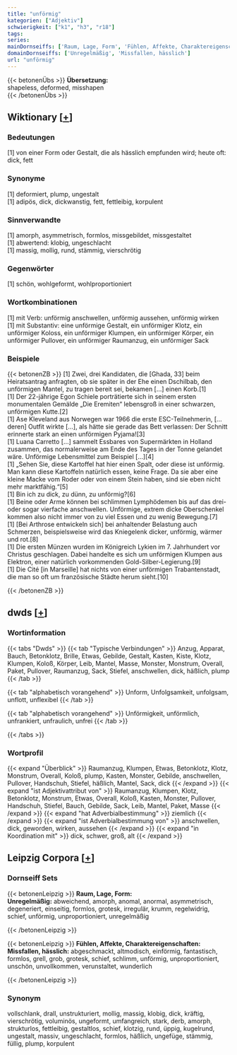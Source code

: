 ```yaml
---
title: "unförmig"
kategorien: ["Adjektiv"]
schwierigkeit: ["k1", "h3", "r18"]
tags:
series:
mainDornseiffs: ['Raum, Lage, Form', 'Fühlen, Affekte, Charaktereigenschaften']
domainDornseiffs: ['Unregelmäßig', 'Missfallen, hässlich']
url: "unförmig"
---
```


{{< betonenÜbs >}}
**Übersetzung:**  
shapeless, deformed, misshapen  
{{< /betonenÜbs >}}

## Wiktionary [[+](https://de.wiktionary.org/wiki/unförmig)]

### Bedeutungen
[1] von einer Form oder Gestalt, die als hässlich empfunden wird; heute oft: dick, fett  

### Synonyme
[1] deformiert, plump, ungestalt  
[1] adipös, dick, dickwanstig, fett, fettleibig, korpulent  

### Sinnverwandte
[1] amorph, asymmetrisch, formlos, missgebildet, missgestaltet  
[1] abwertend: klobig, ungeschlacht  
[1] massig, mollig, rund, stämmig, vierschrötig  

### Gegenwörter
[1] schön, wohlgeformt, wohlproportioniert  

### Wortkombinationen
[1] mit Verb: unförmig anschwellen, unförmig aussehen, unförmig wirken  
[1] mit Substantiv: eine unförmige Gestalt, ein unförmiger Klotz, ein unförmiger Koloss, ein unförmiger Klumpen, ein unförmiger Körper, ein unförmiger Pullover, ein unförmiger Raumanzug, ein unförmiger Sack  

### Beispiele
{{< betonenZB >}}
[1] Zwei, drei Kandidaten, die [Ghada, 33] beim Heiratsantrag anfragten, ob sie später in der Ehe einen Dschilbab, den unförmigen Mantel, zu tragen bereit sei, bekamen […] einen Korb.[1]  
[1] Der 22-jährige Egon Schiele porträtierte sich in seinem ersten monumentalen Gemälde „Die Eremiten“ lebensgroß in einer schwarzen, unförmigen Kutte.[2]  
[1] Ase Kleveland aus Norwegen war 1966 die erste ESC-Teilnehmerin, [… deren] Outfit wirkte […], als hätte sie gerade das Bett verlassen: Der Schnitt erinnerte stark an einen unförmigen Pyjama![3]  
[1] Luana Carretto […] sammelt Essbares von Supermärkten in Holland zusammen, das normalerweise am Ende des Tages in der Tonne gelandet wäre. Unförmige Lebensmittel zum Beispiel […][4]  
[1] „Sehen Sie, diese Kartoffel hat hier einen Spalt, oder diese ist unförmig. Man kann diese Kartoffeln natürlich essen, keine Frage. Da sie aber eine kleine Macke vom Roder oder von einem Stein haben, sind sie eben nicht mehr marktfähig.“[5]  
[1] Bin ich zu dick, zu dünn, zu unförmig?[6]  
[1] Beine oder Arme können bei schlimmen Lymphödemen bis auf das drei- oder sogar vierfache anschwellen. Unförmige, extrem dicke Oberschenkel kommen also nicht immer von zu viel Essen und zu wenig Bewegung.[7]  
[1] [Bei Arthrose entwickeln sich] bei anhaltender Belastung auch Schmerzen, beispielsweise wird das Kniegelenk dicker, unförmig, wärmer und rot.[8]  
[1] Die ersten Münzen wurden im Königreich Lykien im 7. Jahrhundert vor Christus geschlagen. Dabei handelte es sich um unförmigen Klumpen aus Elektron, einer natürlich vorkommenden Gold-Silber-Legierung.[9]  
[1] Die Cité [in Marseille] hat nichts von einer unförmigen Trabantenstadt, die man so oft um französische Städte herum sieht.[10]  

{{< /betonenZB >}}


## dwds [[+](https://www.dwds.de/wb/unförmig)]

### Wortinformation
{{< tabs "Dwds" >}}
{{< tab "Typische Verbindungen" >}}
Anzug, Apparat, Bauch, Betonklotz, Brille, Etwas, Gebilde, Gestalt, Kasten, Kiste, Klotz, Klumpen, Koloß, Körper, Leib, Mantel, Masse, Monster, Monstrum, Overall, Paket, Pullover, Raumanzug, Sack, Stiefel, anschwellen, dick, häßlich, plump
{{< /tab >}}

{{< tab "alphabetisch vorangehend" >}}
Unform, Unfolgsamkeit, unfolgsam, unflott, unflexibel
{{< /tab >}}

{{< tab "alphabetisch vorangehend" >}}
Unförmigkeit, unförmlich, unfrankiert, unfraulich, unfrei
{{< /tab >}}

{{< /tabs >}}

### Wortprofil
{{< expand "Überblick" >}} Raumanzug, Klumpen, Etwas, Betonklotz, Klotz, Monstrum, Overall, Koloß, plump, Kasten, Monster, Gebilde, anschwellen, Pullover, Handschuh, Stiefel, häßlich, Mantel, Sack, dick {{< /expand >}}
{{< expand "ist Adjektivattribut von" >}} Raumanzug, Klumpen, Klotz, Betonklotz, Monstrum, Etwas, Overall, Koloß, Kasten, Monster, Pullover, Handschuh, Stiefel, Bauch, Gebilde, Sack, Leib, Mantel, Paket, Masse {{< /expand >}}
{{< expand "hat Adverbialbestimmung" >}} ziemlich {{< /expand >}}
{{< expand "ist Adverbialbestimmung von" >}} anschwellen, dick, geworden, wirken, aussehen {{< /expand >}}
{{< expand "in Koordination mit" >}} dick, schwer, groß, alt {{< /expand >}}

## Leipzig Corpora [[+](https://corpora.uni-leipzig.de/en/res?word=unförmig&corpusId=deu_newscrawl-public_2018)]

### Dornseiff Sets
{{< betonenLeipzig >}}
**Raum, Lage, Form:**  
**Unregelmäßig:** abweichend, amorph, anomal, anormal, asymmetrisch, degeneriert, einseitig, formlos, grotesk, irregulär, krumm, regelwidrig, schief, unförmig, unproportioniert, unregelmäßig  

{{< /betonenLeipzig >}}


{{< betonenLeipzig >}}
**Fühlen, Affekte, Charaktereigenschaften:**  
**Missfallen, hässlich:** abgeschmackt, altmodisch, einförmig, fantastisch, formlos, grell, grob, grotesk, schief, schlimm, unförmig, unproportioniert, unschön, unvollkommen, verunstaltet, wunderlich  

{{< /betonenLeipzig >}}

### Synonym
vollschlank, drall, unstrukturiert, mollig, massig, klobig, dick, kräftig, vierschrötig, voluminös, ungeformt, umfangreich, stark, derb, amorph, strukturlos, fettleibig, gestaltlos, schief, klotzig, rund, üppig, kugelrund, ungestalt, massiv, ungeschlacht, formlos, häßlich, ungefüge, stämmig, füllig, plump, korpulent


